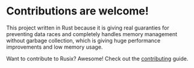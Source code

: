 # Contributions are welcome!
This project written in Rust because it is giving real guaranties for preventing data races and completely handles memory management without garbage collection, which is giving huge performance improvements and low memory usage.

Want to contribute to Rusix? Awesome! Check out the [contributing](https://github.com/cholcombe973/rusix/blob/master/Contributing.md) guide.
